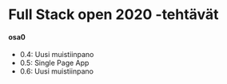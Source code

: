 # Full Stack open 2020 -tehtävät


#### osa0

* 0.4: Uusi muistiinpano
* 0.5: Single Page App
* 0.6: Uusi muistiinpano
